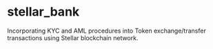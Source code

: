 # stellar_bank
Incorporating KYC and AML procedures into Token exchange/transfer transactions using Stellar blockchain network.
